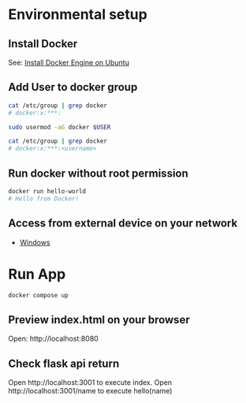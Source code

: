 # Environmental setup

## Install Docker
See: [Install Docker Engine on Ubuntu](https://docs.docker.com/engine/install/ubuntu/)

## Add User to docker group
```bash
cat /etc/group | grep docker
# docker:x:***:

sudo usermod -aG docker $USER

cat /etc/group | grep docker
# docker:x:***:<username>
```

## Run docker without root permission
```bash
docker run hello-world
# Hello from Docker!
```

## Access from external device on your network
* [Windows](Scripts/win/README.md)

# Run App
```bash
docker compose up
```

## Preview index.html on your browser
Open: http://localhost:8080

## Check flask api return
Open http://localhost:3001 to execute index.
Open http://localhost:3001/name to execute hello(name)
